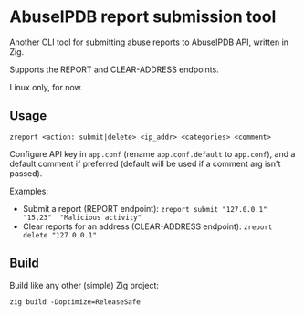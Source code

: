 # AbuseIPDB report submission tool

Another CLI tool for submitting abuse reports to AbuseIPDB API, written in Zig.

Supports the REPORT and CLEAR-ADDRESS endpoints.

Linux only, for now.

## Usage

`zreport <action: submit|delete> <ip_addr> <categories> <comment>`

Configure API key in `app.conf` (rename `app.conf.default` to `app.conf`), and a default comment if preferred (default will be used if a comment arg isn't passed).

Examples:
- Submit a report (REPORT endpoint): `zreport submit "127.0.0.1" "15,23"  "Malicious activity"`
- Clear reports for an address (CLEAR-ADDRESS endpoint): `zreport delete "127.0.0.1"`

## Build

Build like any other (simple) Zig project:

`zig build -Doptimize=ReleaseSafe`
